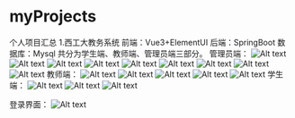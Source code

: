 # myProjects
个人项目汇总
1.西工大教务系统
前端：Vue3+ElementUI
后端：SpringBoot
数据库：Mysql
共分为学生端、教师端、管理员端三部分。
管理员端：
    ![Alt text](myProjects\西工大教务系统前端\VueSchoolManager-main\images\image.png)
    ![Alt text](myProjects\西工大教务系统前端\VueSchoolManager-main\images\admin_2.png)
    ![Alt text](myProjects\西工大教务系统前端\VueSchoolManager-main\images\admin_3.png)
    ![Alt text](myProjects\西工大教务系统前端\VueSchoolManager-main\images\admin_4.png)
    ![Alt text](myProjects\西工大教务系统前端\VueSchoolManager-main\images\admin_5.png)
    ![Alt text](myProjects\西工大教务系统前端\VueSchoolManager-main\images\admin_6.png)
    ![Alt text](myProjects\西工大教务系统前端\VueSchoolManager-main\images\admin_7.png)
    ![Alt text](myProjects\西工大教务系统前端\VueSchoolManager-main\images\admin_8.png)
    ![Alt text](myProjects\西工大教务系统前端\VueSchoolManager-main\images\admin_9.png)
教师端：
    ![Alt text](myProjects\西工大教务系统前端\VueSchoolManager-main\images\teacher_1.png)
    ![Alt text](myProjects\西工大教务系统前端\VueSchoolManager-main\images\teacher_2.png)
    ![Alt text](myProjects\西工大教务系统前端\VueSchoolManager-main\images\teacher_3.png)
    ![Alt text](myProjects\西工大教务系统前端\VueSchoolManager-main\images\teacher_4.png)
    ![Alt text](myProjects\西工大教务系统前端\VueSchoolManager-main\images\teacher_5.png)
学生端：
    ![Alt text](myProjects\西工大教务系统前端\VueSchoolManager-main\images\student_1.png)
    ![Alt text](myProjects\西工大教务系统前端\VueSchoolManager-main\images\student_2.png)
    ![Alt text](myProjects\西工大教务系统前端\VueSchoolManager-main\images\student_3.png)

登录界面：
    ![Alt text](myProjects\西工大教务系统前端\VueSchoolManager-main\images\login.png)